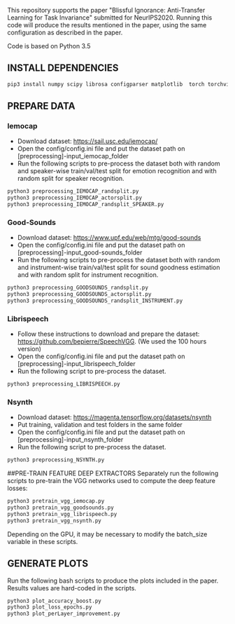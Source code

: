 This repository supports the paper "Blissful Ignorance: Anti-Transfer Learning for Task Invariance" submitted for NeurIPS2020.
Running this code will produce the results mentioned in the paper, using the same configuration as described in the paper.

Code is based on Python 3.5


## INSTALL DEPENDENCIES
```bash
pip3 install numpy scipy librosa configparser matplotlib  torch torchvision essentia pandas soundfile sklearn xlswriter
```

## PREPARE DATA

### Iemocap
* Download dataset: https://sail.usc.edu/iemocap/
* Open the config/config.ini file and put the dataset path on [preprocessing]-input_iemocap_folder
* Run the following scripts to pre-process the dataset both with random and speaker-wise train/val/test split for emotion recognition and with random split for speaker recognition.
```bash
python3 preprocessing_IEMOCAP_randsplit.py
python3 preprocessing_IEMOCAP_actorsplit.py
python3 preprocessing_IEMOCAP_randsplit_SPEAKER.py
```
### Good-Sounds
* Download dataset: https://www.upf.edu/web/mtg/good-sounds
* Open the config/config.ini file and put the dataset path on [preprocessing]-input_good-sounds_folder
* Run the following scripts to pre-process the dataset both with random and instrument-wise train/val/test split for sound goodness estimation and with random split for instrument recognition.
```bash
python3 preprocessing_GOODSOUNDS_randsplit.py
python3 preprocessing_GOODSOUNDS_actorsplit.py
python3 preprocessing_GOODSOUNDS_randsplit_INSTRUMENT.py
```
### Librispeech
* Follow these instructions to download and prepare the dataset: https://github.com/bepierre/SpeechVGG. (We used the 100 hours version)
* Open the config/config.ini file and put the dataset path on [preprocessing]-input_librispeech_folder
* Run the following script to pre-process the dataset.
```bash
python3 preprocessing_LIBRISPEECH.py
```
### Nsynth
* Download dataset: https://magenta.tensorflow.org/datasets/nsynth
* Put training, validation and test folders in the same folder
* Open the config/config.ini file and put the dataset path on [preprocessing]-input_nsynth_folder
* Run the following script to pre-process the dataset.
```bash
python3 preprocessing_NSYNTH.py
```

##PRE-TRAIN FEATURE DEEP EXTRACTORS
Separately run the following scripts to pre-train the VGG networks used to compute the deep feature losses:
```bash
python3 pretrain_vgg_iemocap.py
python3 pretrain_vgg_goodsounds.py
python3 pretrain_vgg_librispeech.py
python3 pretrain_vgg_nsynth.py
```
Depending on the GPU, it may be necessary to modify the batch_size variable in these scripts.

## GENERATE PLOTS
Run the following bash scripts to produce the plots included in the paper.
Results values are hard-coded in the scripts.
```bash
python3 plot_accuracy_boost.py
python3 plot_loss_epochs.py
python3 plot_perLayer_improvement.py
```
